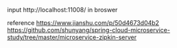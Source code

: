 input http://localhost:11008/ in broswer

reference
https://www.jianshu.com/p/50d4673d04b2
https://github.com/shunyang/spring-cloud-microservice-study/tree/master/microservice-zipkin-server